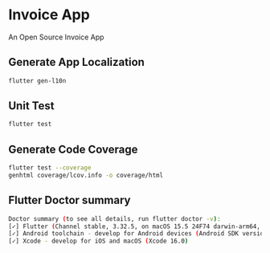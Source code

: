 # Invoice App

An Open Source Invoice App

## Generate App Localization

```bash
flutter gen-l10n
```

## Unit Test

```bash
flutter test
```

## Generate Code Coverage

```bash
flutter test --coverage
genhtml coverage/lcov.info -o coverage/html
```

## Flutter Doctor summary

```bash
Doctor summary (to see all details, run flutter doctor -v):
[✓] Flutter (Channel stable, 3.32.5, on macOS 15.5 24F74 darwin-arm64, locale en-IN)
[✓] Android toolchain - develop for Android devices (Android SDK version 34.0.0)
[✓] Xcode - develop for iOS and macOS (Xcode 16.0)
```
